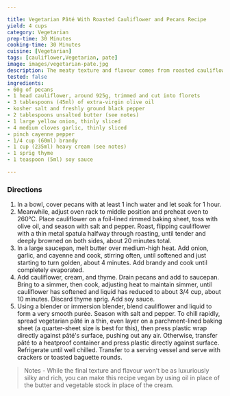 ```yaml
---

title: Vegetarian Pâté With Roasted Cauliflower and Pecans Recipe
yield: 4 cups
category: Vegetarian
prep-time: 30 Minutes
cooking-time: 30 Minutes
cuisine: [Vegetarian]
tags: [cauliflower,Vegetarian, pate]
image: images/vegetarian-pate.jpg
description: The meaty texture and flavour comes from roasted cauliflower, while pecans help thicken the purée to a pâté-like consistency. Splashes of brandy and soy sauce add even more savoury depth.
tested: false
ingredients:
- 60g of pecans
- 1 head cauliflower, around 925g, trimmed and cut into florets
- 3 tablespoons (45ml) of extra-virgin olive oil
- kosher salt and freshly ground black pepper
- 2 tablespoons unsalted butter (see notes)
- 1 large yellow onion, thinly sliced
- 4 medium cloves garlic, thinly sliced
- pinch cayenne pepper
- 1/4 cup (60ml) brandy
- 1 cup (235ml) heavy cream (see notes)
- 1 sprig thyme
- 1 teaspoon (5ml) soy sauce

---
```


### Directions

1. In a bowl, cover pecans with at least 1 inch water and let soak for 1 hour.
2. Meanwhile, adjust oven rack to middle position and preheat oven to 260°C. Place cauliflower on a foil-lined rimmed baking sheet, toss with olive oil, and season with salt and pepper. Roast, flipping cauliflower with a thin metal spatula halfway through roasting, until tender and deeply browned on both sides, about 20 minutes total.
3. In a large saucepan, melt butter over medium-high heat. Add onion, garlic, and cayenne and cook, stirring often, until softened and just starting to turn golden, about 4 minutes. Add brandy and cook until completely evaporated.
4. Add cauliflower, cream, and thyme. Drain pecans and add to saucepan. Bring to a simmer, then cook, adjusting heat to maintain simmer, until cauliflower has softened and liquid has reduced to about 3/4 cup, about 10 minutes. Discard thyme sprig. Add soy sauce.
5. Using a blender or immersion blender, blend cauliflower and liquid to form a very smooth purée. Season with salt and pepper. To chill rapidly, spread vegetarian pâté in a thin, even layer on a parchment-lined baking sheet (a quarter-sheet size is best for this), then press plastic wrap directly against pâté's surface, pushing out any air. Otherwise, transfer pâté to a heatproof container and press plastic directly against surface. Refrigerate until well chilled. Transfer to a serving vessel and serve with crackers or toasted baguette rounds.

>Notes - While the final texture and flavour won't be as luxuriously silky and rich, you can make this recipe vegan by using oil in place of the butter and vegetable stock in place of the cream.

